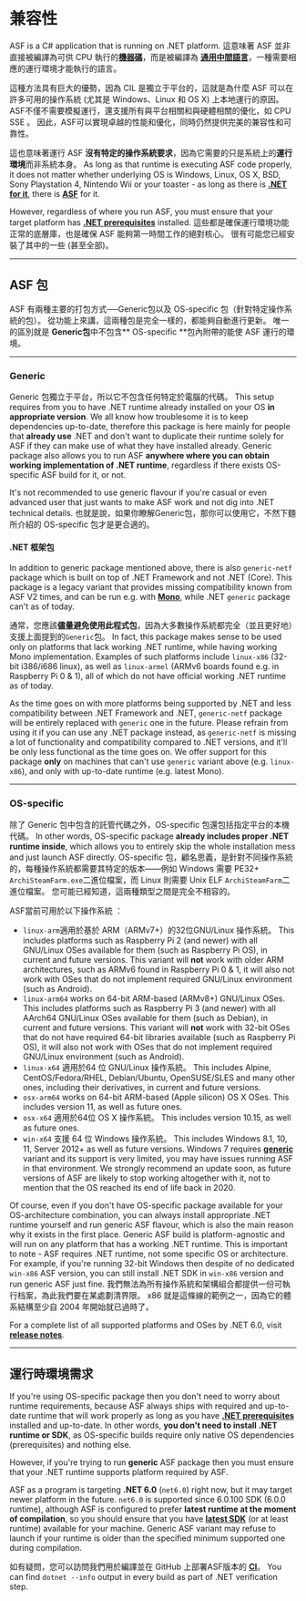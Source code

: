 # 兼容性

ASF is a C# application that is running on .NET platform. 這意味著 ASF 並非直接被編譯為可供 CPU 執行的​**[機器碼](https://en.wikipedia.org/wiki/Machine_code)**，而是被編譯為 **[通用中間語言](https://en.wikipedia.org/wiki/Common_Intermediate_Language)**，一種需要相應的運行環境才能執行的語言。

這種方法具有巨大的優勢，因為 CIL 是獨立于平台的，這就是為什麼 ASF 可以在許多可用的操作系統 (尤其是 Windows、Linux 和 OS X) 上本地運行的原因。ASF不僅不需要模擬運行，還支援所有與平台相關和與硬體相關的優化，如 CPU SSE 。 因此，ASF可以實現卓越的性能和優化，同時仍然提供完美的兼容性和可靠性。

這也意味著運行 ASF **沒有特定的操作系統要求**，因為它需要的只是系統上的**運行環境**而非系統本身。 As long as that runtime is executing ASF code properly, it does not matter whether underlying OS is Windows, Linux, OS X, BSD, Sony Playstation 4, Nintendo Wii or your toaster - as long as there is **[.NET for it](https://dotnet.microsoft.com/download/dotnet)**, there is **[ASF](https://github.com/JustArchiNET/ArchiSteamFarm/releases/latest)** for it.

However, regardless of where you run ASF, you must ensure that your target platform has **[.NET prerequisites](https://github.com/dotnet/core/blob/main/Documentation/prereqs.md)** installed. 這些都是確保運行環境功能正常的底層庫，也是確保 ASF 能夠第一時間工作的絕對核心。 很有可能您已經安裝了其中的一些 (甚至全部)。

---

## ASF 包

ASF 有兩種主要的打包方式──Generic包以及 OS-specific 包（針對特定操作系統的包）。 從功能上來講，這兩種包是完全一樣的，都能夠自動進行更新。 唯一的區別就是 **Generic包**中不包含** OS-specific **包內附帶的能使 ASF 運行的環境。

---

### Generic

Generic 包獨立于平台，所以它不包含任何特定於電腦的代碼。 This setup requires from you to have .NET runtime already installed on your OS **in appropriate version**. We all know how troublesome it is to keep dependencies up-to-date, therefore this package is here mainly for people that **already use** .NET and don't want to duplicate their runtime solely for ASF if they can make use of what they have installed already. Generic package also allows you to run ASF **anywhere where you can obtain working implementation of .NET runtime**, regardless if there exists OS-specific ASF build for it, or not.

It's not recommended to use generic flavour if you're casual or even advanced user that just wants to make ASF work and not dig into .NET technical details. 也就是說，如果你瞭解Generic包，那你可以使用它，不然下麵所介紹的 OS-specific 包才是更合適的。

#### .NET 框架包

In addition to generic package mentioned above, there is also `generic-netf` package which is built on top of .NET Framework and not .NET (Core). This package is a legacy variant that provides missing compatibility known from ASF V2 times, and can be run e.g. with **[Mono](https://www.mono-project.com)**, while .NET `generic` package can't as of today.

通常，您應該**儘量避免使用此程式包**，因為大多數操作系統都完全（並且更好地）支援上面提到的` Generic `包。 In fact, this package makes sense to be used only on platforms that lack working .NET runtime, while having working Mono implementation. Examples of such platforms include `linux-x86` (32-bit i386/i686 linux), as well as `linux-armel` (ARMv6 boards found e.g. in Raspberry Pi 0 & 1), all of which do not have official working .NET runtime as of today.

As the time goes on with more platforms being supported by .NET and less compatibility between .NET Framework and .NET, `generic-netf` package will be entirely replaced with `generic` one in the future. Please refrain from using it if you can use any .NET package instead, as `generic-netf` is missing a lot of functionality and compatibility compared to .NET versions, and it'll be only less functional as the time goes on. We offer support for this package **only** on machines that can't use `generic` variant above (e.g. `linux-x86`), and only with up-to-date runtime (e.g. latest Mono).

---

### OS-specific

除了 Generic 包中包含的託管代碼之外，OS-specific 包還包括指定平台的本機代碼。 In other words, OS-specific package **already includes proper .NET runtime inside**, which allows you to entirely skip the whole installation mess and just launch ASF directly. OS-specific 包，顧名思義，是針對不同操作系統的，每種操作系統都需要其特定的版本——例如 Windows 需要 PE32+ `ArchiSteamFarm.exe`二進位檔案，而 Linux 則需要 Unix ELF `ArchiSteamFarm`二進位檔案。 您可能已經知道，這兩種類型之間是完全不相容的。

ASF當前可用於以下操作系統 ：

- `linux-arm`適用於基於 ARM（ARMv7+）的32位GNU/Linux 操作系統。 This includes platforms such as Raspberry Pi 2 (and newer) with all GNU/Linux OSes available for them (such as Raspberry Pi OS), in current and future versions. This variant will **not** work with older ARM architectures, such as ARMv6 found in Raspberry Pi 0 & 1, it will also not work with OSes that do not implement required GNU/Linux environment (such as Android).
- `linux-arm64` works on 64-bit ARM-based (ARMv8+) GNU/Linux OSes. This includes platforms such as Raspberry Pi 3 (and newer) with all AArch64 GNU/Linux OSes available for them (such as Debian), in current and future versions. This variant will **not** work with 32-bit OSes that do not have required 64-bit libraries available (such as Raspberry Pi OS), it will also not work with OSes that do not implement required GNU/Linux environment (such as Android).
- `linux-x64` 適用於64 位 GNU/Linux 操作系統。 This includes Alpine, CentOS/Fedora/RHEL, Debian/Ubuntu, OpenSUSE/SLES and many other ones, including their derivatives, in current and future versions.
- `osx-arm64` works on 64-bit ARM-based (Apple silicon) OS X OSes. This includes version 11, as well as future ones.
- `osx-x64` 適用於64位 OS X 操作系統。 This includes version 10.15, as well as future ones.
- `win-x64` 支援 64 位 Windows 操作系統。 This includes Windows 8.1, 10, 11, Server 2012+ as well as future versions. Windows 7 requires **[generic](https://github.com/JustArchiNET/ArchiSteamFarm/wiki/Setting-up#generic-setup)** variant and its support is very limited, you may have issues running ASF in that environment. We strongly recommend an update soon, as future versions of ASF are likely to stop working altogether with it, not to mention that the OS reached its end of life back in 2020.

Of course, even if you don't have OS-specific package available for your OS-architecture combination, you can always install appropriate .NET runtime yourself and run generic ASF flavour, which is also the main reason why it exists in the first place. Generic ASF build is platform-agnostic and will run on any platform that has a working .NET runtime. This is important to note - ASF requires .NET runtime, not some specific OS or architecture. For example, if you're running 32-bit Windows then despite of no dedicated `win-x86` ASF version, you can still install .NET SDK in `win-x86` version and run generic ASF just fine. 我們無法為所有操作系統和架構組合都提供一份可執行档案，為此我們要在某處劃清界限。 x86 就是這條線的範例之一，因為它的體系結構至少自 2004 年開始就已過時了。

For a complete list of all supported platforms and OSes by .NET 6.0, visit **[release notes](https://github.com/dotnet/core/blob/main/release-notes/6.0/supported-os.md)**.

---

## 運行時環境需求

If you're using OS-specific package then you don't need to worry about runtime requirements, because ASF always ships with required and up-to-date runtime that will work properly as long as you have **[.NET prerequisites](https://github.com/dotnet/core/blob/main/Documentation/prereqs.md)** installed and up-to-date. In other words, **you don't need to install .NET runtime or SDK**, as OS-specific builds require only native OS dependencies (prerequisites) and nothing else.

However, if you're trying to run **generic** ASF package then you must ensure that your .NET runtime supports platform required by ASF.

ASF as a program is targeting **.NET 6.0** (`net6.0`) right now, but it may target newer platform in the future. `net6.0` is supported since 6.0.100 SDK (6.0.0 runtime), although ASF is configured to prefer **latest runtime at the moment of compilation**, so you should ensure that you have **[latest SDK](https://dotnet.microsoft.com/download)** (or at least runtime) available for your machine. Generic ASF variant may refuse to launch if your runtime is older than the specified minimum supported one during compilation.

如有疑問，您可以訪問我們用於編譯並在 GitHub 上部署ASF版本的 **[CI](https://github.com/JustArchiNET/ArchiSteamFarm/actions/workflows/publish.yml?query=branch%3Amain)**。 You can find `dotnet --info` output in every build as part of .NET verification step.
